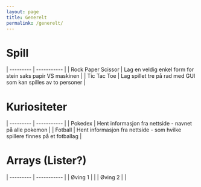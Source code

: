 ```yaml
---
layout: page
title: Generelt
permalink: /generelt/
---
```


# Spill

| --------- | ----------- |
| Rock Paper Scissor | Lag en veldig enkel form for stein saks papir VS maskinen |
| Tic Tac Toe | Lag spillet tre på rad med GUI som kan spilles av to personer |

# Kuriositeter

| --------- | ----------- |
| Pokedex | Hent informasjon fra nettside - navnet på alle pokemon |
| Fotball | Hent informasjon fra nettside - som hvilke spillere finnes på et fotballag |


# Arrays (Lister?)

| --------- | ----------- |
| Øving 1  |  |
| Øving 2 |  |